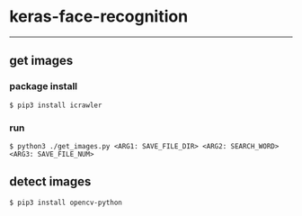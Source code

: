 # keras-face-recognition

---

## get images

### package install

```
$ pip3 install icrawler
```

### run

```
$ python3 ./get_images.py <ARG1: SAVE_FILE_DIR> <ARG2: SEARCH_WORD> <ARG3: SAVE_FILE_NUM>
```

## detect images

```
$ pip3 install opencv-python
```


